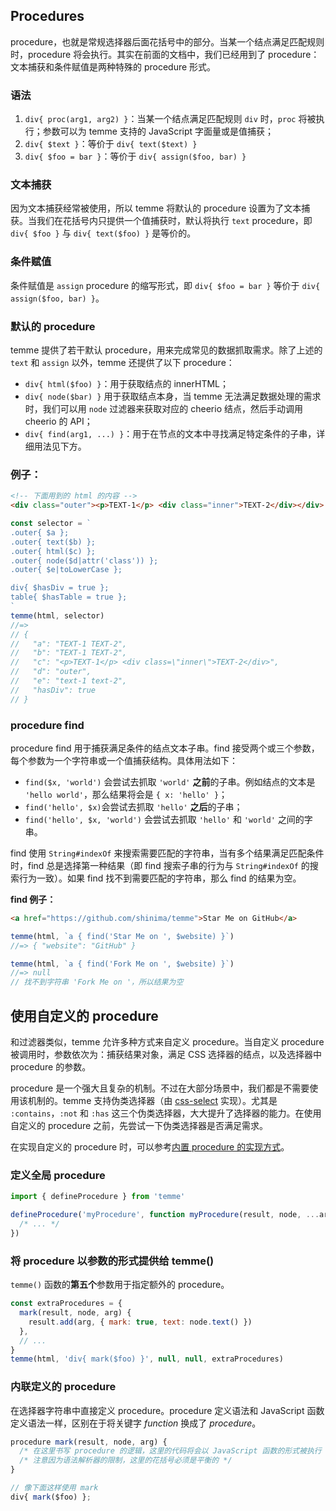 ## Procedures

procedure，也就是常规选择器后面花括号中的部分。当某一个结点满足匹配规则时，procedure 将会执行。其实在前面的文档中，我们已经用到了 procedure：文本捕获和条件赋值是两种特殊的 procedure 形式。

### 语法

1. `div{ proc(arg1, arg2) }`：当某一个结点满足匹配规则 `div` 时，`proc` 将被执行；参数可以为 temme 支持的 JavaScript 字面量或是值捕获；
2. `div{ $text }`：等价于 `div{ text($text) }`
3. `div{ $foo = bar }`：等价于 `div{ assign($foo, bar) }`

### 文本捕获

因为文本捕获经常被使用，所以 temme 将默认的 procedure 设置为了文本捕获。当我们在花括号内只提供一个值捕获时，默认将执行 `text` procedure，即 `div{ $foo }` 与 `div{ text($foo) }` 是等价的。

### 条件赋值

条件赋值是 `assign` procedure 的缩写形式，即 `div{ $foo = bar }` 等价于 `div{ assign($foo, bar) }`。

### 默认的 procedure

temme 提供了若干默认 procedure，用来完成常见的数据抓取需求。除了上述的 `text` 和 `assign` 以外，temme 还提供了以下 procedure：

- `div{ html($foo) }`：用于获取结点的 innerHTML；
- `div{ node($bar) }` 用于获取结点本身，当 temme 无法满足数据处理的需求时，我们可以用 `node` 过滤器来获取对应的 cheerio 结点，然后手动调用 cheerio 的 API；
- `div{ find(arg1, ...) }`：用于在节点的文本中寻找满足特定条件的子串，详细用法见下方。

### 例子：

```html
<!-- 下面用到的 html 的内容 -->
<div class="outer"><p>TEXT-1</p> <div class="inner">TEXT-2</div></div>
```

```JavaScript
const selector = `
.outer{ $a };
.outer{ text($b) };
.outer{ html($c) };
.outer{ node($d|attr('class')) };
.outer{ $e|toLowerCase };

div{ $hasDiv = true };
table{ $hasTable = true };
`
temme(html, selector)
//=>
// {
//   "a": "TEXT-1 TEXT-2",
//   "b": "TEXT-1 TEXT-2",
//   "c": "<p>TEXT-1</p> <div class=\"inner\">TEXT-2</div>",
//   "d": "outer",
//   "e": "text-1 text-2",
//   "hasDiv": true
// }
```

### procedure find

procedure find 用于捕获满足条件的结点文本子串。find 接受两个或三个参数，每个参数为一个字符串或一个值捕获结构。具体用法如下：

- `find($x, 'world')` 会尝试去抓取 `'world'` **之前**的子串。例如结点的文本是 `'hello world'`，那么结果将会是 `{ x: 'hello' }`；
- `find('hello', $x)`会尝试去抓取 `'hello'` **之后**的子串；
- `find('hello', $x, 'world')` 会尝试去抓取 `'hello'` 和 `'world'` 之间的字串。

find 使用 `String#indexOf` 来搜索需要匹配的字符串，当有多个结果满足匹配条件时，find 总是选择第一种结果（即 find 搜索子串的行为与 `String#indexOf` 的搜索行为一致）。如果 find 找不到需要匹配的字符串，那么 find 的结果为空。

**find 例子：**

```html
<a href="https://github.com/shinima/temme">Star Me on GitHub</a>
```

```JavaScript
temme(html, `a { find('Star Me on ', $website) }`)
//=> { "website": "GitHub" }

temme(html, `a { find('Fork Me on ', $website) }`)
//=> null
// 找不到字符串 'Fork Me on '，所以结果为空
```

## 使用自定义的 procedure

和过滤器类似，temme 允许多种方式来自定义 procedure。当自定义 procedure 被调用时，参数依次为：捕获结果对象，满足 CSS 选择器的结点，以及选择器中 procedure 的参数。

procedure 是一个强大且复杂的机制。不过在大部分场景中，我们都是不需要使用该机制的。temme 支持伪类选择器（由 [css-select](https://github.com/fb55/css-select#supported-selectors) 实现）。尤其是 `:contains`，`:not` 和 `:has` 这三个伪类选择器，大大提升了选择器的能力。在使用自定义的 procedure 之前，先尝试一下伪类选择器是否满足需求。

在实现自定义的 procedure 时，可以参考[内置 procedure 的实现方式](/packages/temme/src/procedures.ts)。

### 定义全局 procedure

```JavaScript
import { defineProcedure } from 'temme'

defineProcedure('myProcedure', function myProcedure(result, node, ...args) {
  /* ... */
})
```

### 将 procedure 以参数的形式提供给 temme()

`temme()` 函数的**第五个**参数用于指定额外的 procedure。

```JavaScript
const extraProcedures = {
  mark(result, node, arg) {
    result.add(arg, { mark: true, text: node.text() })
  },
  // ...
}
temme(html, 'div{ mark($foo) }', null, null, extraProcedures)
```

### 内联定义的 procedure

在选择器字符串中直接定义 procedure。procedure 定义语法和 JavaScript 函数定义语法一样，区别在于将关键字 _function_ 换成了 _procedure_。

```javascript
procedure mark(result, node, arg) {
  /* 在这里书写 procedure 的逻辑，这里的代码将会以 JavaScript 函数的形式被执行 */
  /* 注意因为语法解析器的限制，这里的花括号必须是平衡的 */
}

// 像下面这样使用 mark
div{ mark($foo) };
```
